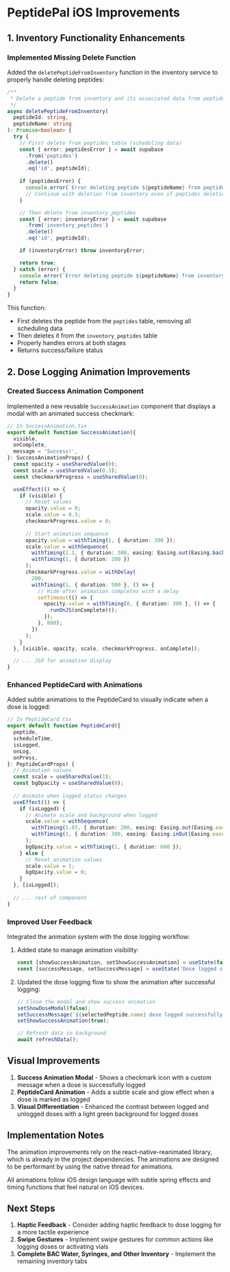 # PeptidePal iOS Improvements

## 1. Inventory Functionality Enhancements

### Implemented Missing Delete Function

Added the `deletePeptideFromInventory` function in the inventory service to properly handle deleting peptides:

```typescript
/**
 * Delete a peptide from inventory and its associated data from peptides table
 */
async deletePeptideFromInventory(
  peptideId: string, 
  peptideName: string
): Promise<boolean> {
  try {
    // First delete from peptides table (scheduling data)
    const { error: peptidesError } = await supabase
      .from('peptides')
      .delete()
      .eq('id', peptideId);
    
    if (peptidesError) {
      console.error(`Error deleting peptide ${peptideName} from peptides table:`, peptidesError);
      // Continue with deletion from inventory even if peptides deletion fails
    }

    // Then delete from inventory_peptides
    const { error: inventoryError } = await supabase
      .from('inventory_peptides')
      .delete()
      .eq('id', peptideId);

    if (inventoryError) throw inventoryError;

    return true;
  } catch (error) {
    console.error(`Error deleting peptide ${peptideName} from inventory:`, error);
    return false;
  }
}
```

This function:
- First deletes the peptide from the `peptides` table, removing all scheduling data
- Then deletes it from the `inventory_peptides` table
- Properly handles errors at both stages
- Returns success/failure status

## 2. Dose Logging Animation Improvements

### Created Success Animation Component

Implemented a new reusable `SuccessAnimation` component that displays a modal with an animated success checkmark:

```typescript
// In SuccessAnimation.tsx
export default function SuccessAnimation({
  visible,
  onComplete,
  message = 'Success!',
}: SuccessAnimationProps) {
  const opacity = useSharedValue(0);
  const scale = useSharedValue(0.3);
  const checkmarkProgress = useSharedValue(0);

  useEffect(() => {
    if (visible) {
      // Reset values
      opacity.value = 0;
      scale.value = 0.3;
      checkmarkProgress.value = 0;
      
      // Start animation sequence
      opacity.value = withTiming(1, { duration: 300 });
      scale.value = withSequence(
        withTiming(1.1, { duration: 300, easing: Easing.out(Easing.back()) }),
        withTiming(1, { duration: 200 })
      );
      checkmarkProgress.value = withDelay(
        200,
        withTiming(1, { duration: 500 }, () => {
          // Hide after animation completes with a delay
          setTimeout(() => {
            opacity.value = withTiming(0, { duration: 300 }, () => {
              runOnJS(onComplete)();
            });
          }, 800);
        })
      );
    }
  }, [visible, opacity, scale, checkmarkProgress, onComplete]);

  // ... JSX for animation display
}
```

### Enhanced PeptideCard with Animations

Added subtle animations to the PeptideCard to visually indicate when a dose is logged:

```typescript
// In PeptideCard.tsx
export default function PeptideCard({
  peptide,
  scheduleTime,
  isLogged,
  onLog,
  onPress,
}: PeptideCardProps) {
  // Animation values
  const scale = useSharedValue(1);
  const bgOpacity = useSharedValue(0);
  
  // Animate when logged status changes
  useEffect(() => {
    if (isLogged) {
      // Animate scale and background when logged
      scale.value = withSequence(
        withTiming(1.03, { duration: 200, easing: Easing.out(Easing.ease) }),
        withTiming(1, { duration: 300, easing: Easing.inOut(Easing.ease) })
      );
      bgOpacity.value = withTiming(1, { duration: 600 });
    } else {
      // Reset animation values
      scale.value = 1;
      bgOpacity.value = 0;
    }
  }, [isLogged]);
  
  // ... rest of component
}
```

### Improved User Feedback

Integrated the animation system with the dose logging workflow:

1. Added state to manage animation visibility:
   ```typescript
   const [showSuccessAnimation, setShowSuccessAnimation] = useState(false);
   const [successMessage, setSuccessMessage] = useState('Dose logged successfully!');
   ```

2. Updated the dose logging flow to show the animation after successful logging:
   ```typescript
   // Close the modal and show success animation
   setShowDoseModal(false);
   setSuccessMessage(`${selectedPeptide.name} dose logged successfully!`);
   setShowSuccessAnimation(true);
   
   // Refresh data in background
   await refreshData();
   ```

## Visual Improvements

1. **Success Animation Modal** - Shows a checkmark icon with a custom message when a dose is successfully logged
2. **PeptideCard Animation** - Adds a subtle scale and glow effect when a dose is marked as logged
3. **Visual Differentiation** - Enhanced the contrast between logged and unlogged doses with a light green background for logged doses

## Implementation Notes

The animation improvements rely on the react-native-reanimated library, which is already in the project dependencies. The animations are designed to be performant by using the native thread for animations.

All animations follow iOS design language with subtle spring effects and timing functions that feel natural on iOS devices.

## Next Steps

1. **Haptic Feedback** - Consider adding haptic feedback to dose logging for a more tactile experience
2. **Swipe Gestures** - Implement swipe gestures for common actions like logging doses or activating vials
3. **Complete BAC Water, Syringes, and Other Inventory** - Implement the remaining inventory tabs